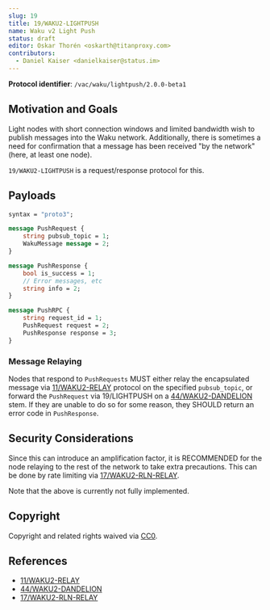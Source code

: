 ```yaml
---
slug: 19
title: 19/WAKU2-LIGHTPUSH
name: Waku v2 Light Push
status: draft
editor: Oskar Thorén <oskarth@titanproxy.com>
contributors: 
  - Daniel Kaiser <danielkaiser@status.im>
---
```


**Protocol identifier**: `/vac/waku/lightpush/2.0.0-beta1`

## Motivation and Goals

Light nodes with short connection windows and limited bandwidth wish to publish messages into the Waku network.
Additionally, there is sometimes a need for confirmation that a message has been received "by the network"
(here, at least one node).

`19/WAKU2-LIGHTPUSH` is a request/response protocol for this.

## Payloads

```protobuf
syntax = "proto3";

message PushRequest {
    string pubsub_topic = 1;
    WakuMessage message = 2;
}

message PushResponse {
    bool is_success = 1;
    // Error messages, etc
    string info = 2;
}

message PushRPC {
    string request_id = 1;
    PushRequest request = 2;
    PushResponse response = 3;
}
```

### Message Relaying

Nodes that respond to `PushRequests` MUST either
relay the encapsulated message via [11/WAKU2-RELAY](../11/relay.md) protocol on the specified `pubsub_topic`,
or forward the `PushRequest` via 19/LIGHTPUSH on a [44/WAKU2-DANDELION](https://github.com/waku-org/specs/blob/waku-RFC/standards/application/dandelion.md) stem.
If they are unable to do so for some reason, they SHOULD return an error code in `PushResponse`.

## Security Considerations

Since this can introduce an amplification factor, it is RECOMMENDED for the node relaying to the rest of the network to take extra precautions.
This can be done by rate limiting via [17/WAKU2-RLN-RELAY](https://rfc.vac.dev/spec/17/).

Note that the above is currently not fully implemented.

## Copyright

Copyright and related rights waived via [CC0](https://creativecommons.org/publicdomain/zero/1.0/).

## References

* [11/WAKU2-RELAY](../11/relay.md)
* [44/WAKU2-DANDELION](https://github.com/waku-org/specs/blob/waku-RFC/standards/application/dandelion.md)
* [17/WAKU2-RLN-RELAY](../17/rln-relay.md)
